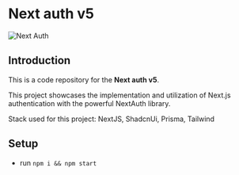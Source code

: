 # Next auth v5

![Next Auth](https://piotr.rzadkowolski.dev/assets/proj22.webp)

## Introduction
This is a code repository for the **Next auth v5**. 

This project showcases the implementation and utilization of Next.js authentication with the powerful NextAuth library.

Stack used for this project: NextJS, ShadcnUi, Prisma, Tailwind

## Setup
- run ```npm i && npm start```
